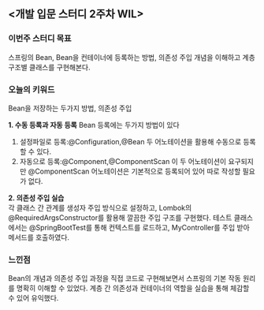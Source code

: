 ## <개발 입문 스터디 2주차 WIL>

### 이번주 스터디 목표  
스프링의 Bean, Bean을 컨테이너에 등록하는 방법, 의존성 주입 개념을 이해하고 계층 구조별 클래스를 구현해본다.

### 오늘의 키워드  
Bean을 저장하는 두가지 방법, 의존성 주입

**1. 수동 등록과  자동 등록** 
Bean 등록에는 두가지 방법이 있다
1. 설정파일로 등록:@Configuration,@Bean 두 어노테이션을 활용해 수동으로 등록할 수 있다.
2. 자동으로 등록:@Component,@ComponentScan 이 두 어노테이션이 요구되지만 @ComponentScan 어노테이션은 기본적으로 등록되어 있어 따로 작성할 필요가 없다.

**2. 의존성 주입 실습**  
각 클래스 간 관계를 생성자 주입 방식으로 설정하고, Lombok의 @RequiredArgsConstructor를 활용해 깔끔한 주입 구조를 구현했다. 테스트 클래스에서는 @SpringBootTest를 통해 컨텍스트를 로드하고, MyController를 주입 받아 메서드를 호출하였다.


### 느낀점  
Bean의 개념과 의존성 주입 과정을 직접 코드로 구현해보면서 스프링의 기본 작동 원리를 명확히 이해할 수 있었다. 계층 간 의존성과 컨테이너의 역할을 실습을 통해 체감할 수 있어 유익했다.